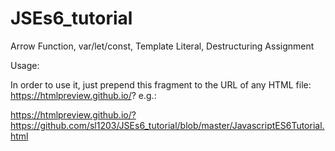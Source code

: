 # JSEs6_tutorial
Arrow Function, var/let/const, Template Literal, Destructuring Assignment

Usage: 

In order to use it, just prepend this fragment to the URL of any HTML file: https://htmlpreview.github.io/? e.g.:

https://htmlpreview.github.io/?https://github.com/sl1203/JSEs6_tutorial/blob/master/JavascriptES6Tutorial.html
